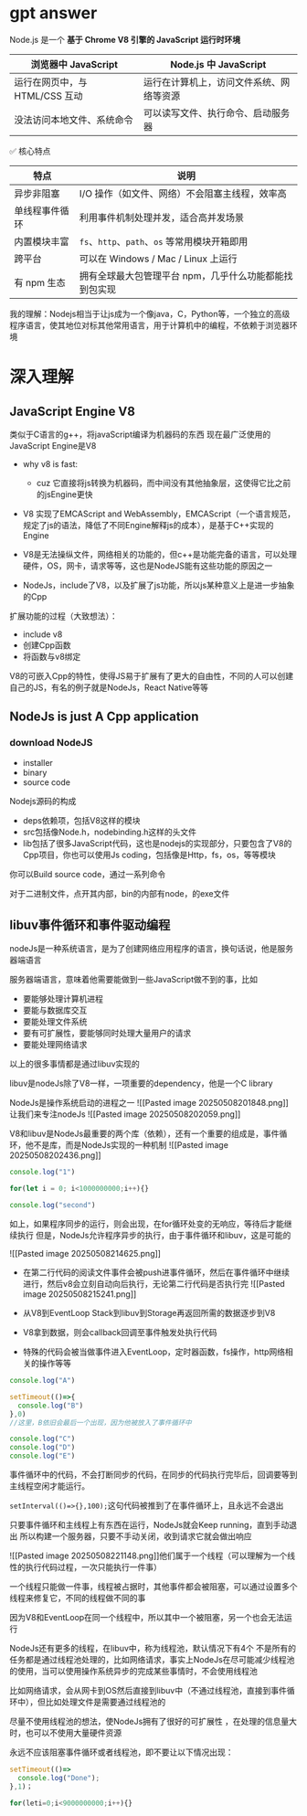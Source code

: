 # gpt answer

Node.js 是一个 **基于 Chrome V8 引擎的 JavaScript 运行时环境**

| 浏览器中 JavaScript      | Node.js 中 JavaScript |
| -------------------- | -------------------- |
| 运行在网页中，与 HTML/CSS 互动 | 运行在计算机上，访问文件系统、网络等资源 |
| 没法访问本地文件、系统命令        | 可以读写文件、执行命令、启动服务器    |
✅ 核心特点

| 特点       | 说明                                |
| -------- | --------------------------------- |
| 异步非阻塞    | I/O 操作（如文件、网络）不会阻塞主线程，效率高         |
| 单线程事件循环  | 利用事件机制处理并发，适合高并发场景                |
| 内置模块丰富   | `fs`、`http`、`path`、`os` 等常用模块开箱即用 |
| 跨平台      | 可以在 Windows / Mac / Linux 上运行     |
| 有 npm 生态 | 拥有全球最大包管理平台 npm，几乎什么功能都能找到包实现     |


我的理解：Nodejs相当于让js成为一个像java，C，Python等，一个独立的高级程序语言，使其地位对标其他常用语言，用于计算机中的编程，不依赖于浏览器环境

# 深入理解

## JavaScript Engine V8

类似于C语言的g++，将javaScript编译为机器码的东西
现在最广泛使用的JavaScript Engine是V8

- why v8 is fast: 
	- cuz 它直接将js转换为机器码，而中间没有其他抽象层，这使得它比之前的jsEngine更快

- V8 实现了EMCAScript and WebAssembly，EMCAScript（一个语言规范，规定了js的语法，降低了不同Engine解释js的成本），是基于C++实现的Engine

- V8是无法操纵文件，网络相关的功能的，但c++是功能完备的语言，可以处理硬件，OS，网卡，请求等等，这也是NodeJS能有这些功能的原因之一

- NodeJs，include了V8，以及扩展了js功能，所以js某种意义上是进一步抽象的Cpp

扩展功能的过程（大致想法）：

- include v8
- 创建Cpp函数
- 将函数与v8绑定

V8的可嵌入Cpp的特性，使得JS易于扩展有了更大的自由性，不同的人可以创建自己的JS，有名的例子就是NodeJs，React Native等等

## NodeJs is just A Cpp application

### download NodeJS

- installer
- binary
- source code

Nodejs源码的构成
- deps依赖项，包括V8这样的模块
- src包括像Node.h，nodebinding.h这样的头文件
- lib包括了很多JavaScript代码，这也是nodejs的实现部分，只要包含了V8的Cpp项目，你也可以使用Js coding，包括像是Http，fs，os，等等模块

你可以Build source code，通过一系列命令

对于二进制文件，点开其内部，bin的内部有node，的exe文件

## libuv事件循环和事件驱动编程

nodeJs是一种系统语言，是为了创建网络应用程序的语言，换句话说，他是服务器端语言

服务器端语言，意味着他需要能做到一些JavaScript做不到的事，比如

- 要能够处理计算机进程
- 要能与数据库交互
- 要能处理文件系统
- 要有可扩展性，要能够同时处理大量用户的请求
- 要能处理网络请求

以上的很多事情都是通过libuv实现的

libuv是nodeJs除了V8一样，一项重要的dependency，他是一个C library

NodeJs是操作系统启动的进程之一
![[Pasted image 20250508201848.png]]
让我们来专注nodeJs
![[Pasted image 20250508202059.png]]

 V8和libuv是NodeJs最重要的两个库（依赖），还有一个重要的组成是，事件循环，他不是库，而是NodeJs实现的一种机制
![[Pasted image 20250508202436.png]]

```js
console.log("1")

for(let i = 0; i<1000000000;i++){}

console.log("second")
```

如上，如果程序同步的运行，则会出现，在for循环处变的无响应，等待后才能继续执行
但是，NodeJs允许程序异步的执行，由于事件循环和libuv，这是可能的


![[Pasted image 20250508214625.png]]

- 在第二行代码的阅读文件事件会被push进事件循环，然后在事件循环中继续进行，然后v8会立刻自动向后执行，无论第二行代码是否执行完
![[Pasted image 20250508215241.png]]
- 从V8到EventLoop Stack到libuv到Storage再返回所需的数据逐步到V8
- V8拿到数据，则会callback回调至事件触发处执行代码

- 特殊的代码会被当做事件进入EventLoop，定时器函数，fs操作，http网络相关的操作等等

```js
console.log("A")

setTimeout(()=>{
  console.log("B")
},0)
//这里，B依旧会最后一个出现，因为他被放入了事件循环中

console.log("C")
console.log("D")
console.log("E")
```

事件循环中的代码，不会打断同步的代码，在同步的代码执行完毕后，回调要等到主线程空闲才能运行。

`setInterval(()=>{},100);`这句代码被推到了在事件循环上，且永远不会退出

只要事件循环和主线程上有东西在运行，NodeJs就会Keep running，直到手动退出
所以构建一个服务器，只要不手动关闭，收到请求它就会做出响应

![[Pasted image 20250508221148.png]]他们属于一个线程（可以理解为一个线性的执行代码过程，一次只能执行一件事）

一个线程只能做一件事，线程被占据时，其他事件都会被阻塞，可以通过设置多个线程来修复它，不同的线程做不同的事

因为V8和EventLoop在同一个线程中，所以其中一个被阻塞，另一个也会无法运行

NodeJs还有更多的线程，在libuv中，称为线程池，默认情况下有4个
不是所有的任务都是通过线程池处理的，比如网络请求，事实上NodeJs在尽可能减少线程池的使用，当可以使用操作系统异步的完成某些事情时，不会使用线程池

比如网络请求，会从网卡到OS然后直接到libuv中（不通过线程池，直接到事件循环中），但比如处理文件是需要通过线程池的

尽量不使用线程池的想法，使NodeJs拥有了很好的可扩展性 ，在处理的信息量大时，也可以不使用大量硬件资源

永远不应该阻塞事件循环或者线程池，即不要让以下情况出现：

```js
setTimeout(()=>
  console.log("Done");
},1)；

for(leti=0;i<9000000000;i++){}
```
